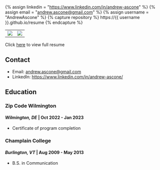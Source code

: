 {% assign linkedin = "https://www.linkedin.com/in/andrew-ascone" %}
{% assign email    = "andrew.ascone@gmail.com" %}
{% assign username = "AndrewAscone" %}
{% capture repository %}
    https://{{ username }}.github.io/resume
{% endcapture %}

<table>
   <tr>
      <td>
         <img src="https://github-readme-stats.vercel.app/api?username={{ username }}&show_icons=true&theme=dracula">         
      </td>
      <td>
         <img src="https://github-readme-stats.vercel.app/api/top-langs/?username={{ username }}&layout=compact&theme=dracula&hide=roff,tsql,c">
      </td>
   </tr>
</table>

<link rel="stylesheet" type="text/css" media="all" href="./assets/css/style.css" />

Click [here](https://andrewascone.github.io/AndrewAscone/) to view full resume

## Contact
* Email: andrew.ascone@gmail.com
* LinkedIn: https://www.linkedin.com/in/andrew-ascone/

## Education
### Zip Code Wilmington
#### *Wilmington, DE* | Oct 2022 - Jan 2023
* Certificate of program completion

### Champlain College
#### *Burlington, VT* | Aug 2009 - May 2013
* B.S. in Communication
